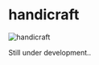 # handicraft
![handicraft](https://user-images.githubusercontent.com/74890328/194249269-ece5d148-b591-4941-a74a-9d78f2fcfb1a.png)

Still under development..
